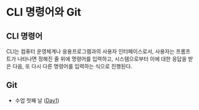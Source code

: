 # CLI 명령어와 Git
## CLI 명령어
CLI는 컴퓨터 운영체계나 응용프로그램과의 사용자 인터페이스로서, 사용자는 프롬프트가 나타나면 정해진 줄 위에 명령어를 입력하고, 시스템으로부터 이에 대한 응답을 받은 다음, 또 다시 다른 명령어를 입력하는 식으로 진행된다.
## Git
- 수업 첫째 날 ([Day1](day1/day1.md))
